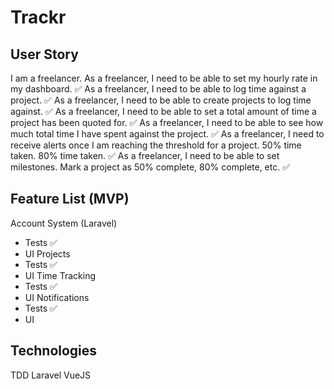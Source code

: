 # Trackr 

## User Story

I am a freelancer.
As a freelancer, I need to be able to set my hourly rate in my dashboard. ✅
As a freelancer, I need to be able to log time against a project. ✅
As a freelancer, I need to be able to create projects to log time against. ✅
As a freelancer, I need to be able to set a total amount of time a project has been quoted for. ✅
As a freelancer, I need to be able to see how much total time I have spent against the project. ✅
As a freelancer, I need to receive alerts once I am reaching the threshold for a project. 50% time taken. 80% time taken. ✅
As a freelancer, I need to be able to set milestones. Mark a project as 50% complete, 80% complete, etc. ✅

## Feature List (MVP)

Account System (Laravel)
- Tests ✅
- UI
Projects
- Tests ✅
- UI
Time Tracking 
- Tests ✅
- UI
Notifications
- Tests ✅
- UI

## Technologies

TDD
Laravel
VueJS
<Insert Lovely Frontend Framework Here>
